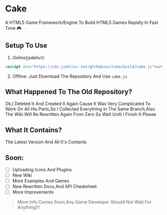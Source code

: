 # Cake
A HTML5 Game Framework/Engine To Build HTML5 Games Rapidly In Fast Time :video_game:

## Setup To Use 
1. Online(jsdelivr):
```html
<script src="https://cdn.jsdelivr.net/gh/Rabios/Cake/build/cake.js"></script>
```
2. Offline: Just Download The Repository And Use `cake.js`

## What Happened To The Old Repository?
Ok,I Deleted It And Created It Again Cause It Was Very Complicated To Work On All His Parts,So I Collected Everything In The Same Branch,Also The Wiki Will Be Rewritten Again From Zero So Wait Unitl I Finish It Please

## What It Contains?
The Latest Version And All It's Contents

## Soon:

- [ ] Uploading Icons And Plugins
- [ ] New Wiki 
- [ ] More Examples And Games
- [ ] New Rewritten Docs,And API Cheatsheet
- [ ] More Improvements

> More Info Comes Soon,Any Game Developer Should Not Wait For Anything!!!
